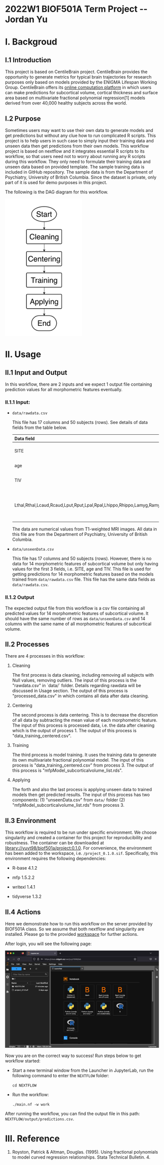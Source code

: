# 2022W1 BIOF501A Term Project -- Jordan Yu

# I. Backgroud

## I.1 Introduction

This project is based on CentileBrain project. CentileBrain provides the opportunity to generate metrics for typical brain trajectories for research purposes only based on models provided by the ENIGMA Lifespan Working Group. CentileBrain offers its [online computation platform](https://centilebrain.org/#/model) in which users can make predictions for subcortical volume, cortical thickness and surface area based on multivariate fractional polynomial regression[1] models derived from over 40,000 healthy subjects across the world.

## I.2 Purpose

Sometimes users may want to use their own data to generate models and get predictions but without any clue how to run complicated R scripts. This project is to help users in such case to simply input their training data and unseen data then get predictions from their own models. This workflow project is based on nextflow and it integrates essential R scripts to its workflow, so that users need not to worry about running any R scripts during this workflow. They only need to formulate their training data and unseen data based on provided template. The sample training data is included in GitHub repository. The sample data is from the Department of Psychiatry, University of British Columbia. Since the dataset is private, only part of it is used for demo purposes in this project.

The following is the DAG diagram for this workflow.

<img src="images/paste-50B84BD5.png" width="252"/>

# II. Usage

## II.1 Input and Output

In this workflow, there are 2 inputs and we expect 1 output file containing prediction values for all morphometric features eventually.

### II.1.1 Input:

-   `data/rawdata.csv`

    This file has 17 columns and 50 subjects (rows). See details of data fields from the table below.

    | Data field                                                                            | Description                                                             |
    |---------------------------------------|---------------------------------|
    | SITE                                                                                  | the place in which data acquired                                        |
    | age                                                                                   | the age of subject                                                      |
    | TIV                                                                                   | total intracranial volume                                               |
    | Lthal,Rthal,Lcaud,Rcaud,Lput,Rput,Lpal,Rpal,Lhippo,Rhippo,Lamyg,Ramyg,Laccumb,Raccumb | names of 14 morphometric features for subcortical volume of human brain |

    The data are numerical values from T1-weighted MRI images. All data in this file are from the Department of Psychiatry, University of British Columbia.

-   `data/unseenData.csv`

    This file has 17 columns and 50 subjects (rows). However, there is no data for 14 morphometric features of subcortical volume but only having values for the first 3 fields, i.e. SITE, age and TIV. This file is used for getting predictions for 14 morphometric features based on the models trained from `data/rawdata.csv` file. This file has the same data fields as `data/rawdata.csv`.

### II.1.2 Output

The expected output file from this workflow is a csv file containing all predicted values for 14 morphometric features of subcortical volume. It should have the same number of rows as `data/unseenData.csv` and 14 columns with the same name of all morphometric features of subcortical volume.

## II.2 Processes

There are 4 processes in this workflow:

1.  Cleaning

    The first process is data cleaning, including removing all subjects with Null values, removing outliers. The input of this process is the "rawdata.csv" in \`data/\` folder. Details regarding rawdata will be discussed in Usage section. The output of this process is "processed_data.csv" in which contains all data after data cleaning.

2.  Centering

    The second process is data centering. This is to decrease the discretion of all data by subtracting the mean value of each morphometric feature. The input of this process is processed data, i.e. the data after cleaning which is the output of process 1. The output of this process is "data_training_centered.csv".

3.  Training

    The third process is model training. It uses the training data to generate its own multivariate fractional polynomial model. The input of this process is "data_training_centered.csv" from process 3. The output of this process is "mfpModel_subcorticalvolume_list.rds".

4.  Applying

    The forth and also the last process is applying unseen data to trained models then get predicted results. The input of this process has two components: (1) "unseenData.csv" from `data/` folder (2) "mfpModel_subcorticalvolume_list.rds" from process 3.

## II.3 Environment

This workflow is required to be run under specific environment. We choose singularity and created a container for this project for reproducibility and robustness. The container can be downloaded at [library://yuyt98/biof501a/project:0.1.0](library://yuyt98/biof501a/project:0.1.0). For convenience, the environment has been added to the workspace, i.e. `/project_0.1.0.sif`. Specifically, this environment requires the following dependencies:

-   R-base 4.1.2

-   mfp 1.5.2.2

-   writexl 1.4.1

-   tidyverse 1.3.2

## II.4 Actions

Here we demonstrate how to run this workflow on the server provided by BIOF501A class. So we assume that both nextflow and singularity are installed. Please go to the provided [workspace](https://class.cidgoh.ca/user/yuyt1998/lab) for further actions. 


After login, you will see the following page:

![](images/paste-6AABD033.png)

Now you are on the correct way to success! Run steps below to get workflow started:

-   Start a new terminal window from the Launcher in JupyterLab, run the following command to enter the `NEXTFLOW` folder:

    `cd NEXTFLOW`

-   Run the workflow:

    `./main.nf -w work`

After running the workflow, you can find the output file in this path: `NEXTFLOW/output/predictions.csv`.

# III. Reference

1.  Royston, Patrick & Altman, Douglas. (1995). Using fractional polynomials to model curved regression relationships. Stata Technical Bulletin. 4.
